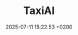 ---
title: "TaxiAI"
date: 2025-07-11 15:22:53 +0200
categories: projects
img_url: https://unisalento-idalab-iotcourse-2024-2025.github.io/wot-project-presentation-RobertiGolia/images/architettura2.png
site_url: "https://unisalento-idalab-iotcourse-2024-2025.github.io/wot-project-presentation-RobertiGolia/"
project_url1: "https://github.com/UniSalento-IDALab-IoTCourse-2024-2025/wot-project-2024-2025-frontend-RobertiGolia?tab=readme-ov-file"
project_url2: "https://github.com/UniSalento-IDALab-IoTCourse-2024-2025/wot-project-2024-2025-UserServiceProject-RobertiGolia"
project_url3: "https://github.com/UniSalento-IDALab-IoTCourse-2024-2025/wot-project-2024-2025-TripServiceProject-RobertiGolia"
project_url4: "https://github.com/UniSalento-IDALab-IoTCourse-2024-2025/wot-project-2024-2025-ModelServiceProject-RobertiGolia"
project_url5: ""
project_url6: ""
description: "Taxi AI è un progetto Python che utilizza tecniche di Natural Language Processing (NLP) per riconoscere richieste di prenotazione taxi in linguaggio naturale, estrarre date e orari, e verificare la disponibilità degli autisti su un database CSV."
---